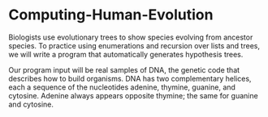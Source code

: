 # Computing-Human-Evolution

Biologists use evolutionary trees to show species evolving from ancestor species. To practice using enumerations and recursion over lists and trees, we will write a program that automatically generates hypothesis trees.

Our program input will be real samples of DNA, the genetic code that describes how to build organisms. DNA has two complementary helices, each a sequence of the nucleotides adenine, thymine, guanine, and cytosine. Adenine always appears opposite thymine; the same for guanine and cytosine.
